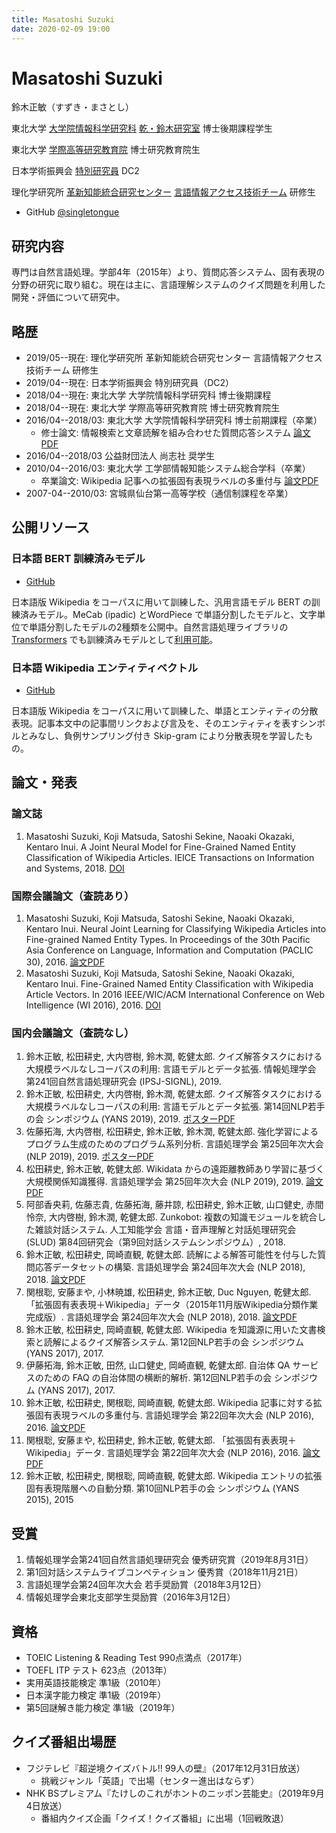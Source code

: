 ```yaml
---
title: Masatoshi Suzuki
date: 2020-02-09 19:00
---
```


# Masatoshi Suzuki
鈴木正敏（すずき・まさとし）


東北大学 [大学院情報科学研究科](https://www.is.tohoku.ac.jp/) [乾・鈴木研究室](https://www.nlp.ecei.tohoku.ac.jp/) 博士後期課程学生

東北大学 [学際高等研究教育院](http://www.iiare.tohoku.ac.jp/) 博士研究教育院生

日本学術振興会 [特別研究員](https://www.jsps.go.jp/j-pd/index.html) DC2

理化学研究所 [革新知能統合研究センター](https://www.riken.jp/research/labs/aip/) [言語情報アクセス技術チーム](https://www.riken.jp/research/labs/aip/goalorient_tech/lang_inf_access_tech/index.html) 研修生

- GitHub [@singletongue](https://github.com/singletongue/)

## 研究内容

専門は自然言語処理。学部4年（2015年）より、質問応答システム、固有表現の分野の研究に取り組む。現在は主に、言語理解システムのクイズ問題を利用した開発・評価について研究中。

## 略歴

- 2019/05--現在: 理化学研究所 革新知能統合研究センター 言語情報アクセス技術チーム 研修生
- 2019/04--現在: 日本学術振興会 特別研究員（DC2）
- 2018/04--現在: 東北大学 大学院情報科学研究科 博士後期課程
- 2018/04--現在: 東北大学 学際高等研究教育院 博士研究教育院生
- 2016/04--2018/03: 東北大学 大学院情報科学研究科 博士前期課程（卒業）
    - 修士論文: 情報検索と文章読解を組み合わせた質問応答システム [論文PDF](http://www.cl.ecei.tohoku.ac.jp/publications/2018/master_thesis_m-suzuki.pdf)
- 2016/04--2018/03 公益財団法人 尚志社 奨学生
- 2010/04--2016/03: 東北大学 工学部情報知能システム総合学科（卒業）
    - 卒業論文: Wikipedia 記事への拡張固有表現ラベルの多重付与 [論文PDF](http://www.cl.ecei.tohoku.ac.jp/publications/2016/msuzuki_bthesis.pdf)
- 2007-04--2010/03: 宮城県仙台第一高等学校（通信制課程を卒業）

## 公開リソース

### 日本語 BERT 訓練済みモデル

- [GitHub](https://github.com/cl-tohoku/bert-japanese)

日本語版 Wikipedia をコーパスに用いて訓練した、汎用言語モデル BERT の訓練済みモデル。MeCab (ipadic) とWordPiece で単語分割したモデルと、文字単位で単語分割したモデルの2種類を公開中。自然言語処理ライブラリの [Transformers](https://github.com/huggingface/transformers) でも訓練済みモデルとして[利用可能](https://huggingface.co/transformers/pretrained_models.html)。

### 日本語 Wikipedia エンティティベクトル

- [GitHub](https://github.com/singletongue/WikiEntVec)

日本語版 Wikipedia をコーパスに用いて訓練した、単語とエンティティの分散表現。記事本文中の記事間リンクおよび言及を、そのエンティティを表すシンボルとみなし、負例サンプリング付き Skip-gram により分散表現を学習したもの。

## 論文・発表

### 論文誌

1. Masatoshi Suzuki, Koji Matsuda, Satoshi Sekine, Naoaki Okazaki, Kentaro Inui. A Joint Neural Model for Fine-Grained Named Entity Classification of Wikipedia Articles. IEICE Transactions on Information and Systems, 2018. [DOI](https://doi.org/10.1587/transinf.2017SWP0005)

### 国際会議論文（査読あり）

1. Masatoshi Suzuki, Koji Matsuda, Satoshi Sekine, Naoaki Okazaki, Kentaro Inui. Neural Joint Learning for Classifying Wikipedia Articles into Fine-grained Named Entity Types. In Proceedings of the 30th Pacific Asia Conference on Language, Information and Computation (PACLIC 30), 2016. [論文PDF](https://www.aclweb.org/anthology/Y/Y16/Y16-3027.pdf)
1. Masatoshi Suzuki, Koji Matsuda, Satoshi Sekine, Naoaki Okazaki, Kentaro Inui. Fine-Grained Named Entity Classification with Wikipedia Article Vectors. In 2016 IEEE/WIC/ACM International Conference on Web Intelligence (WI 2016), 2016. [DOI](https://doi.org/10.1109/WI.2016.0080)

### 国内会議論文（査読なし）

1. 鈴木正敏, 松田耕史, 大内啓樹, 鈴木潤, 乾健太郎. クイズ解答タスクにおける大規模ラベルなしコーパスの利用: 言語モデルとデータ拡張. 情報処理学会 第241回自然言語処理研究会 (IPSJ-SIGNL), 2019.
1. 鈴木正敏, 松田耕史, 大内啓樹, 鈴木潤, 乾健太郎. クイズ解答タスクにおける大規模ラベルなしコーパスの利用: 言語モデルとデータ拡張. 第14回NLP若手の会 シンポジウム (YANS 2019), 2019. [ポスターPDF](https://drive.google.com/open?id=1VMHfRDImNnva9yAk4c1QtgQDAfhznaMw)
1. 佐藤拓海, 大内啓樹, 松田耕史, 鈴木正敏, 鈴木潤, 乾健太郎. 強化学習によるプログラム⽣成のためのプログラム系列分析. 言語処理学会 第25回年次大会 (NLP 2019), 2019. [ポスターPDF](http://anlp.jp/proceedings/annual_meeting/2019/pdf_dir/E5-2.pdf)
1. 松田耕史, 鈴木正敏, 乾健太郎. Wikidata からの遠距離教師あり学習に基づく大規模関係知識獲得. 言語処理学会 第25回年次大会 (NLP 2019), 2019. [論文PDF](http://anlp.jp/proceedings/annual_meeting/2019/pdf_dir/P3-38.pdf)
1. 阿部香央莉, 佐藤志貴, 佐藤拓海, 藤井諒, 松田耕史, 鈴木正敏, 山口健史, 赤間怜奈, 大内啓樹, 鈴木潤, 乾健太郎. Zunkobot: 複数の知識モジュールを統合した雑談対話システム. 人工知能学会 言語・音声理解と対話処理研究会 (SLUD) 第84回研究会（第9回対話システムシンポジウム）, 2018.
1. 鈴木正敏, 松田耕史, 岡崎直観, 乾健太郎. 読解による解答可能性を付与した質問応答データセットの構築. 言語処理学会 第24回年次大会 (NLP 2018), 2018. [論文PDF](http://anlp.jp/proceedings/annual_meeting/2018/pdf_dir/C4-5.pdf)
1. 関根聡, 安藤まや, 小林暁雄, 松田耕史, 鈴木正敏, Duc Nguyen, 乾健太郎. 「拡張固有表表現＋Wikipedia」データ（2015年11月版Wikipedia分類作業完成版）. 言語処理学会 第24回年次大会 (NLP 2018), 2018. [論文PDF](http://anlp.jp/proceedings/annual_meeting/2018/pdf_dir/P4-5.pdf)
1. 鈴木正敏, 松田耕史, 岡崎直観, 乾健太郎. Wikipedia を知識源に用いた文書検索と読解によるクイズ解答システム. 第12回NLP若手の会 シンポジウム (YANS 2017), 2017.
1. 伊藤拓海, 鈴木正敏, 田然, 山口健史, 岡崎直観, 乾健太郎. 自治体 QA サービスのための FAQ の自治体間の横断的解析. 第12回NLP若手の会 シンポジウム (YANS 2017), 2017.
1. 鈴木正敏, 松田耕史, 関根聡, 岡崎直観, 乾健太郎. Wikipedia 記事に対する拡張固有表現ラベルの多重付与. 言語処理学会 第22回年次大会 (NLP 2016), 2016. [論文PDF](http://www.anlp.jp/proceedings/annual_meeting/2016/pdf_dir/A5-2.pdf)
1. 関根聡, 安藤まや, 松田耕史, 鈴木正敏, 乾健太郎. 「拡張固有表表現＋Wikipedia」データ. 言語処理学会 第22回年次大会 (NLP 2016), 2016. [論文PDF](http://www.anlp.jp/proceedings/annual_meeting/2016/pdf_dir/P2-4.pdf)
1. 鈴木正敏, 松田耕史, 関根聡, 岡崎直観, 乾健太郎. Wikipedia エントリの拡張固有表現階層への自動分類. 第10回NLP若手の会 シンポジウム (YANS 2015), 2015

## 受賞

1. 情報処理学会第241回自然言語処理研究会 優秀研究賞（2019年8月31日）
1. 第1回対話システムライブコンペティション 優秀賞（2018年11月21日）
1. 言語処理学会第24回年次大会 若手奨励賞（2018年3月12日）
1. 情報処理学会東北支部学生奨励賞（2016年3月12日）

## 資格

- TOEIC Listening & Reading Test 990点満点（2017年）
- TOEFL ITP テスト 623点（2013年）
- 実用英語技能検定 準1級（2010年）
- 日本漢字能力検定 準1級（2019年）
- 第5回謎解き能力検定 準1級（2019年）

## クイズ番組出場歴

- フジテレビ『超逆境クイズバトル!! 99人の壁』（2017年12月31日放送）
    - 挑戦ジャンル「英語」で出場（センター進出はならず）
- NHK BSプレミアム『たけしのこれがホントのニッポン芸能史』（2019年9月4日放送）
    - 番組内クイズ企画「クイズ！クイズ番組」に出場（1回戦敗退）
